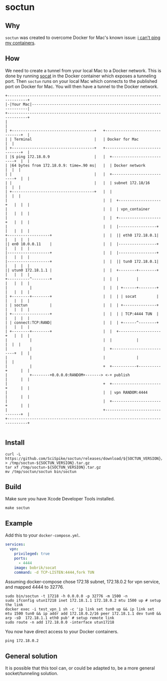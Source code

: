 # soctun

## Why

`soctun` was created to overcome Docker for Mac's known issue: [i can't ping my containers](https://docs.docker.com/docker-for-mac/networking/#/i-can-t-ping-my-containers). 

## How

We need to create a tunnel from your local Mac to a Docker network. This is done by running [socat](http://www.dest-unreach.org/socat/) in the Docker container which exposes a tunneling port. Then `soctun` runs on your local Mac which connects to the published port on Docker for Mac. You will then have a tunnel to the Docker network.


```ditaa
+-------------------------------------------------------------------------------+
|-|Your Mac|--------------------------------------------------------------------|
+-------------------------------------------------------------------------------+
|                                                                               |
| +-------------------------------------+   +--------------------------------+  |
| | Terminal                            |   | Docker for Mac                 |  |
| +-------------------------------------+   +--------------------------------+  |
| |$ ping 172.18.0.9                    |   |  +--------------------------+  |  |
| |64 bytes from 172.18.0.9: time=.90 ms|   |  | Docker network           |  |  |
| |                                     |   |  +--------------------------+  |  |
| |                                     |   |  | subnet 172.18/16         |  |  |
| +-------------------------------------+   |  |                          |  |  |
|                                           |  |  +-------------------+   |  |  |
|                                           |  |  | vpn_container     |   |  |  |
|                                           |  |  +-------------------+   |  |  |
|                                           |  |  |-----------------+ |   |  |  |
+-------------------+                       |  |  || eth0 172.18.0.1| |   |  |  |
|| en0 10.0.0.11    |                       |  |  |-----------------+ |   |  |  |
|-------------------+                       |  |  |-----------------+ |   |  |  |
|-------------------+                       |  |  || tun0 172.18.0.1| |   |  |  |
|| utun0 172.18.1.1 |                       |  |  +--------+--------+ |   |  |  |
+----------^--------+                       |  |  |        |          |   |  |  |
|          |                                |  |  | +------+--------+ |   |  |  |
| +--------+--------+                       |  |  | | socat         | |   |  |  |
| | soctun          |                       |  |  | +---------------+ |   |  |  |
| +-----------------+                       |  |  | | TCP:4444 TUN  | |   |  |  |
| | connect:TCP:RAND|                       |  |  | +------^--------+ |   |  |  |
| +--------+--------+                       |  |  +-------------------+   |  |  |
|          |                                |  |           |              |  |  |
|          |                                |  +--------------------------+  |  |
|          |                                |              |                 |  |
|          |                                +  +-----------+----------+      |  |
|          +--------+0.0.0.0:RANDOM+-------> <-+ publish              |      |  |
|                                           +  +----------------------+      |  |
|                                           |  | vpn RANDOM:4444      |      |  |
|                                           |  +----------------------+      |  |
|                                           +--------------------------------+  |
+-------------------------------------------------------------------------------+


```

## Install

```
curl -L https://github.com/SciSpike/soctun/releases/download/${SOCTUN_VERSION}/soctun.tar.gz > /tmp/soctun-${SOCTUN_VERSION}.tar.gz
tar xf /tmp/soctun-${SOCTUN_VERSION}.tar.gz
mv /tmp/soctun/soctun bin/soctun
```

## Build

Make sure you have Xcode Developer Tools installed.

```
make soctun
```

## Example

Add this to your `docker-compose.yml`.

```docker-compose.yml
services:
  vpn:
    privileged: true
    ports:
      - 4444
    image: bobrik/socat
    command: -d TCP-LISTEN:4444,fork TUN
```
Assuming docker-compose chose 172.18 subnet, 172.18.0.2 for vpn service, and mapped 4444 to 32776.

```shell
sudo bin/soctun -t 17218 -h 0.0.0.0 -p 32776 -m 1500 -n
sudo ifconfig utun17218 inet 172.18.1.1 172.18.0.2 mtu 1500 up # setup the link
docker exec -i test_vpn_1 sh -c 'ip link set tun0 up && ip link set mtu 1500 tun0 && ip addr add 172.18.0.2/16 peer 172.18.1.1 dev tun0 && arp -sD  172.18.1.1 eth0 pub' # setup remote link
sudo route -n add 172.18.0.0 -interface utun17218
```

You now have direct access to your Docker containers.

```shell
ping 172.18.0.2
```

## General solution

It is possible that this tool can, or could be adapted to, be a more general socket/tunneling solution.
